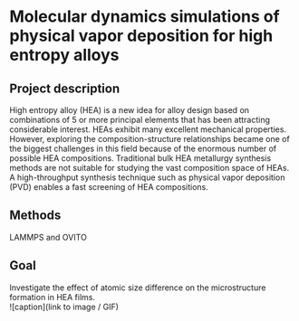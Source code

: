 # Molecular dynamics simulations of physical vapor deposition for high entropy alloys
## Project description
High entropy alloy (HEA) is a new idea for alloy design based on combinations of 5 or more principal elements that has been attracting considerable interest. HEAs exhibit many excellent mechanical properties. However, exploring the composition-structure relationships became one of the biggest challenges in this field because of the enormous number of possible HEA compositions. Traditional bulk HEA metallurgy synthesis methods are not suitable for studying the vast composition space of HEAs. A high-throughput synthesis technique such as physical vapor deposition (PVD) enables a fast screening of HEA compositions.
## Methods
LAMMPS and OVITO
## Goal
Investigate the effect of atomic size difference on the microstructure formation in HEA films.  
![caption](link to image / GIF)
